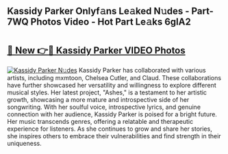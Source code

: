## Kassidy Parker Onlyf𝚊ns Le𝚊ked N𝚞des - Part-7WQ Photos Video - Hot Part Le𝚊ks 6glA2

# <h2><a href="http://ab41386.deff.icu/?id=Kassidy+Parker">🔗 New 👉🔴 Kassidy Parker VIDEO Photos</a></h2>

[![Kassidy Parker N𝚞des](https://i.imgur.com/rIISA9y.gif)](http://ab41386.deff.icu/?id=Kassidy+Parker)
Kassidy Parker has collaborated with various artists, including mxmtoon, Chelsea Cutler, and Claud. These collaborations have further showcased her versatility and willingness to explore different musical styles. Her latest project, "Ashes," is a testament to her artistic growth, showcasing a more mature and introspective side of her songwriting. With her soulful voice, introspective lyrics, and genuine connection with her audience, Kassidy Parker is poised for a bright future. Her music transcends genres, offering a relatable and therapeutic experience for listeners. As she continues to grow and share her stories, she inspires others to embrace their vulnerabilities and find strength in their uniqueness.
